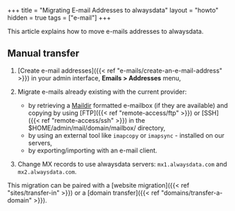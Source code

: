 +++
title = "Migrating E-mail Addresses to alwaysdata"
layout = "howto"
hidden = true
tags = ["e-mail"]
+++

This article explains how to move e-mails addresses to alwaysdata.

## Manual transfer

1. [Create e-mail addresses]({{< ref "e-mails/create-an-e-mail-address" >}}) in your admin interface, **Emails > Addresses** menu,

2. Migrate e-mails already existing with the current provider:
    - by retrieving a [Maildir](https://en.wikipedia.org/wiki/Maildir) formatted e-mailbox (if they are available) and copying by using [FTP]({{< ref "remote-access/ftp" >}}) or [SSH]({{< ref "remote-access/ssh" >}}) in the $HOME/admin/mail/domain/mailbox/ directory,
    - by using an external tool like `imapcopy` or `imapsync` - installed on our servers,
    - by exporting/importing with an e-mail client.

3. Change MX records to use alwaysdata servers: `mx1.alwaysdata.com` and `mx2.alwaysdata.com`.

This migration can be paired with a [website migration]({{< ref "sites/transfer-in" >}}) or a [domain transfer]({{< ref "domains/transfer-a-domain" >}}).
